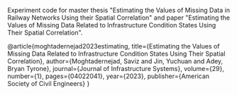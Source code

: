 Experiment code for master thesis "Estimating the Values of Missing Data in Railway Networks Using their Spatial Correlation" and paper "Estimating the Values of Missing Data Related to Infrastructure Condition States Using Their Spatial Correlation".

@article{moghtadernejad2023estimating,
  title={Estimating the Values of Missing Data Related to Infrastructure Condition States Using Their Spatial Correlation},
  author={Moghtadernejad, Saviz and Jin, Yuchuan and Adey, Bryan Tyrone},
  journal={Journal of Infrastructure Systems},
  volume={29},
  number={1},
  pages={04022041},
  year={2023},
  publisher={American Society of Civil Engineers}
}
